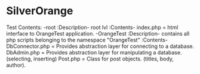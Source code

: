 # SilverOrange
Test Contents:
-root
	:Description- root lvl
	:Contents-
		index.php = html interface to OrangeTest application.
-OrangeTest
	:Description- contains all php scripts belonging to the namespace "OrangeTest"
	:Contents-
		DbConnector.php = Provides abstraction layer for connecting to a database.
		DbAdmin.php = Provides abstraction layer for manipulating a database. (selecting, inserting)
		Post.php = Class for post objects. (titles, body, author).
